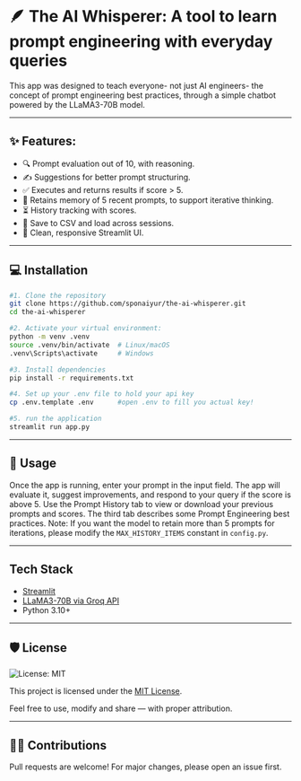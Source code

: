 # 🪶 The AI Whisperer: A tool to learn prompt engineering with everyday queries
This app was designed to teach everyone- not just AI engineers- the concept of prompt engineering best practices, through a simple chatbot powered by the LLaMA3-70B model.

---
## ✨ Features:
- 🔍 Prompt evaluation out of 10, with reasoning.
- ✍️ Suggestions for better prompt structuring.
- ✅ Executes and returns results if score > 5.
- 💭 Retains memory of 5 recent prompts, to support iterative thinking.
- ⏳ History tracking with scores.
- 💾 Save to CSV and load across sessions.
- 📐 Clean, responsive Streamlit UI.

---
## 💻 Installation
```bash
#1. Clone the repository
git clone https://github.com/sponaiyur/the-ai-whisperer.git
cd the-ai-whisperer

#2. Activate your virtual environment:
python -m venv .venv
source .venv/bin/activate  # Linux/macOS
.venv\Scripts\activate     # Windows

#3. Install dependencies
pip install -r requirements.txt

#4. Set up your .env file to hold your api key
cp .env.template .env      #open .env to fill you actual key!

#5. run the application
streamlit run app.py
```
---
## 🚀 Usage
Once the app is running, enter your prompt in the input field. The app will evaluate it, suggest improvements, and respond to your query if the score is above 5. Use the Prompt History tab to view or download your previous prompts and scores. The third tab describes some Prompt Engineering best practices.
Note: If you want the model to retain more than 5 prompts for iterations, please modify the `MAX_HISTORY_ITEMS` constant in `config.py`.

---
## Tech Stack
- [Streamlit](https://streamlit.io/)
- [LLaMA3-70B via Groq API](https://console.groq.com/)
- Python 3.10+

---

## 🛡️ License
![License: MIT](https://img.shields.io/badge/License-MIT-yellow.svg)

This project is licensed under the [MIT License](LICENSE).

Feel free to use, modify and share — with proper attribution. 

---
## 🙋‍♀️ Contributions
Pull requests are welcome! For major changes, please open an issue first.
